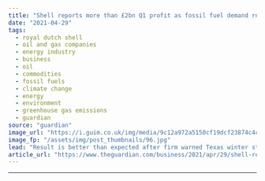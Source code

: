 ```yaml
---
title: "Shell reports more than £2bn Q1 profit as fossil fuel demand returns"
date: "2021-04-29"
tags: 
  - royal dutch shell
  - oil and gas companies
  - energy industry
  - business
  - oil
  - commodities
  - fossil fuels
  - climate change
  - energy
  - environment
  - greenhouse gas emissions
  - guardian
source: "guardian"
image_url: "https://i.guim.co.uk/img/media/9c12a972a5150cf19dcf23874c4c41b3850fd1b9/288_0_4215_2529/master/4215.jpg?width=460&quality=85&auto=format&fit=max&s=5d4cf38a3f4aaea1d427eef3afc92def"
image_fp: "/assets/img/post_thumbnails/96.jpg"
lead: "Result is better than expected after firm warned Texas winter storm this year would take heavy tollRoyal Dutch Shell has reported a better than expected profit of $3.2bn (£2.3bn) for the first quarter of this year, eight times more than the final qua..."
article_url: "https://www.theguardian.com/business/2021/apr/29/shell-reports-q1-profit-as-fossil-fuel-demand-returns"
---
```


---
